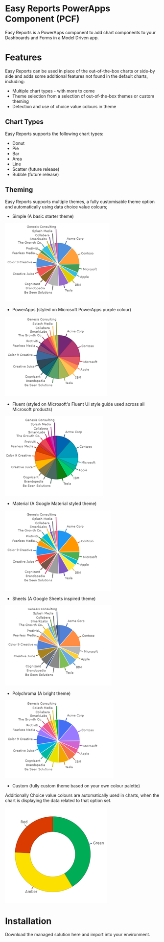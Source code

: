 # Easy Reports PowerApps Component (PCF)
Easy Reports is a PowerApps component to add chart components to your Dashboards and Forms in a Model Driven app. 

# Features
Easy Reports can be used in place of the out-of-the-box charts or side-by side and adds some additional features not found in the default charts, including:

- Multiple chart types - with more to come
- Theme selection from a selection of out-of-the-box themes or custom theming
- Detection and use of choice value colours in theme

## Chart Types
Easy Reports supports the following chart types:

- Donut
- Pie
- Bar
- Area
- Line
- Scatter (future release)
- Bubble (future release)

## Theming
Easy Reports supports multiple themes, a fully customisable theme option and automatically using data choice value colours; 

- Simple (A basic starter theme)

![Simple](/assets/simple-theme.png)

- PowerApps (styled on Microsoft PowerApps purple colour)

![PowerApps](/assets/powerapps-theme.png)

- Fluent (styled on Microsoft's Fluent UI style guide used across all Microsoft products)

![Fluent](/assets/fluent-theme.png)

- Material (A Google Material styled theme)

![Material](/assets/material-theme.png)

- Sheets (A Google Sheets inspired theme)

![Sheets](/assets/sheets-theme.png)

- Polychroma (A bright theme)

![Polychroma](/assets/polychroma-theme.png)

- Custom (fully custom theme based on your own colour palette)

Additionally Choice value colours are automatically used in charts, when the chart is displaying the data related to that option set.

![Data](/assets/data-theme.png)

# Installation

Download the managed solution here and import into your environment.
